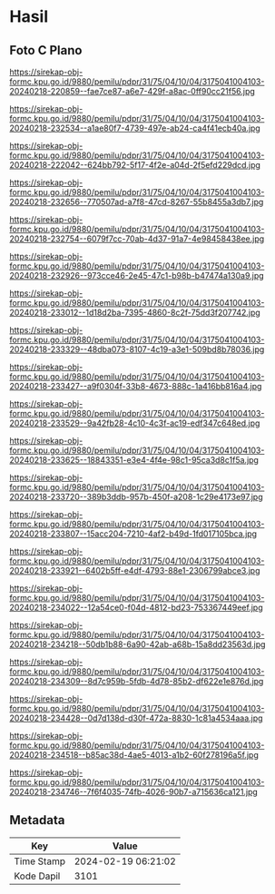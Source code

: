 # Hasil

## Foto C Plano

https://sirekap-obj-formc.kpu.go.id/9880/pemilu/pdpr/31/75/04/10/04/3175041004103-20240218-220859--fae7ce87-a6e7-429f-a8ac-0ff90cc21f56.jpg

https://sirekap-obj-formc.kpu.go.id/9880/pemilu/pdpr/31/75/04/10/04/3175041004103-20240218-232534--a1ae80f7-4739-497e-ab24-ca4f41ecb40a.jpg

https://sirekap-obj-formc.kpu.go.id/9880/pemilu/pdpr/31/75/04/10/04/3175041004103-20240218-222042--624bb792-5f17-4f2e-a04d-2f5efd229dcd.jpg

https://sirekap-obj-formc.kpu.go.id/9880/pemilu/pdpr/31/75/04/10/04/3175041004103-20240218-232656--770507ad-a7f8-47cd-8267-55b8455a3db7.jpg

https://sirekap-obj-formc.kpu.go.id/9880/pemilu/pdpr/31/75/04/10/04/3175041004103-20240218-232754--6079f7cc-70ab-4d37-91a7-4e98458438ee.jpg

https://sirekap-obj-formc.kpu.go.id/9880/pemilu/pdpr/31/75/04/10/04/3175041004103-20240218-232926--973cce46-2e45-47c1-b98b-b47474a130a9.jpg

https://sirekap-obj-formc.kpu.go.id/9880/pemilu/pdpr/31/75/04/10/04/3175041004103-20240218-233012--1d18d2ba-7395-4860-8c2f-75dd3f207742.jpg

https://sirekap-obj-formc.kpu.go.id/9880/pemilu/pdpr/31/75/04/10/04/3175041004103-20240218-233329--48dba073-8107-4c19-a3e1-509bd8b78036.jpg

https://sirekap-obj-formc.kpu.go.id/9880/pemilu/pdpr/31/75/04/10/04/3175041004103-20240218-233427--a9f0304f-33b8-4673-888c-1a416bb816a4.jpg

https://sirekap-obj-formc.kpu.go.id/9880/pemilu/pdpr/31/75/04/10/04/3175041004103-20240218-233529--9a42fb28-4c10-4c3f-ac19-edf347c648ed.jpg

https://sirekap-obj-formc.kpu.go.id/9880/pemilu/pdpr/31/75/04/10/04/3175041004103-20240218-233625--18843351-e3e4-4f4e-98c1-95ca3d8c1f5a.jpg

https://sirekap-obj-formc.kpu.go.id/9880/pemilu/pdpr/31/75/04/10/04/3175041004103-20240218-233720--389b3ddb-957b-450f-a208-1c29e4173e97.jpg

https://sirekap-obj-formc.kpu.go.id/9880/pemilu/pdpr/31/75/04/10/04/3175041004103-20240218-233807--15acc204-7210-4af2-b49d-1fd017105bca.jpg

https://sirekap-obj-formc.kpu.go.id/9880/pemilu/pdpr/31/75/04/10/04/3175041004103-20240218-233921--6402b5ff-e4df-4793-88e1-2306799abce3.jpg

https://sirekap-obj-formc.kpu.go.id/9880/pemilu/pdpr/31/75/04/10/04/3175041004103-20240218-234022--12a54ce0-f04d-4812-bd23-753367449eef.jpg

https://sirekap-obj-formc.kpu.go.id/9880/pemilu/pdpr/31/75/04/10/04/3175041004103-20240218-234218--50db1b88-6a90-42ab-a68b-15a8dd23563d.jpg

https://sirekap-obj-formc.kpu.go.id/9880/pemilu/pdpr/31/75/04/10/04/3175041004103-20240218-234309--8d7c959b-5fdb-4d78-85b2-df622e1e876d.jpg

https://sirekap-obj-formc.kpu.go.id/9880/pemilu/pdpr/31/75/04/10/04/3175041004103-20240218-234428--0d7d138d-d30f-472a-8830-1c81a4534aaa.jpg

https://sirekap-obj-formc.kpu.go.id/9880/pemilu/pdpr/31/75/04/10/04/3175041004103-20240218-234518--b85ac38d-4ae5-4013-a1b2-60f278196a5f.jpg

https://sirekap-obj-formc.kpu.go.id/9880/pemilu/pdpr/31/75/04/10/04/3175041004103-20240218-234746--7f6f4035-74fb-4026-90b7-a715636ca121.jpg


## Metadata

| Key        | Value               |
| ---------- | ------------------- |
| Time Stamp | 2024-02-19 06:21:02 |
| Kode Dapil | 3101                |



